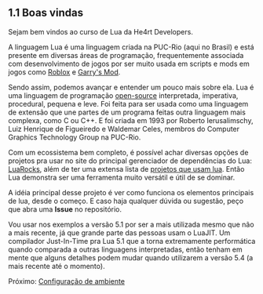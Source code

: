 ## 1.1 Boas vindas

Sejam bem vindos ao curso de Lua da He4rt Developers.

A linguagem Lua é uma linguagem criada na PUC-Rio (aqui no Brasil) e está presente em diversas áreas de programação, frequentemente associada com desenvolvimento de jogos por ser muito usada em scripts e mods em jogos como [Roblox](https://www.roblox.com/) e [Garry's Mod](https://gmod.facepunch.com/).

Sendo assim, podemos avançar e entender um pouco mais sobre ela. Lua é uma linguagem de programação [open-source](https://pt.wikipedia.org/wiki/Software_de_c%C3%B3digo_aberto) interpretada, imperativa, procedural, pequena e leve. Foi feita para ser usada como uma linguagem de extensão que une partes de um programa feitas outra linguagem mais complexa, como C ou C++. E foi criada em 1993 por Roberto Ierusalimschy, Luiz Henrique de Figueiredo e Waldemar Celes, membros do Computer Graphics Technology Group na PUC-Rio.

Com um ecossistema bem completo, é possível achar diversas opções de projetos pra usar no site do principal gerenciador de dependências do Lua: [LuaRocks](https://luarocks.org/), além de ter uma extensa lista de [projetos que usam lua](https://en.wikipedia.org/wiki/List_of_applications_using_Lua). Então Lua demonstra ser uma ferramenta muito versátil e útil de se dominar.

A idéia principal desse projeto é ver como funciona os elementos principais de lua, desde o começo. E caso haja qualquer dúvida ou sugestão, peço que abra uma __Issue__ no repositório.

Vou usar nos exemplos a versão 5.1 por ser a mais utilizada mesmo que não a mais recente, já que grande parte das pessoas usam o LuaJIT. Um compilador Just-In-Time pra Lua 5.1 que a torna extremamente performática quando comparada a outras linguagens interpretadas, então tenham em mente que alguns detalhes podem mudar quando utilizarem a versão 5.4 (a mais recente até o momento).

Próximo: [Configuração de ambiente](/Ambiente/dicas-gerais.md)